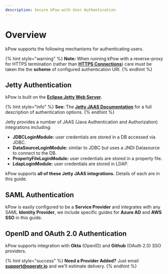 ```yaml
---
description: Secure kPow with User Authentication
---
```


# Overview

kPow supports the following mechanisms for authenticating users.

{% hint style="warning" %}
**Note:** When running kPow with a reverse-proxy for HTTPS termination \(rather than [**HTTPS Connections**](../configuration/https-connections.md)\) care must be taken the the **scheme** of configured authentication URI.
{% endhint %}

## Jetty Authentication

kPow is built on the [**Eclipse Jetty Web Server**](https://www.eclipse.org/jetty/)**.**

{% hint style="info" %}
**See:** The [**Jetty JAAS Documentation**](https://www.eclipse.org/jetty/documentation/current/jaas-support.html) for a full description of authentication options.
{% endhint %}

Jetty provides a number of JAAS \(Java Authentication and Authorization\) integrations including:

* **JDBCLoginModule:** user credentials are stored in a DB accessed via JDBC.
* **DataSourceLoginModule:** similar to JDBC but uses a JNDI Datasource to connect to the DB.
* **PropertyFileLoginModule:** user credentials are stored in a property file.
* **LdapLoginModule:** user credentials are stored in LDAP.

kPow supports **all of these Jetty JAAS integrations.** Details of each are in this guide.

## SAML Authentication

kPow is easily configured to be a **Service Provider** and integrates with any SAML **Identity Provider**, we include specific guides for **Azure AD** and **AWS SSO** in this guide.

## OpenID and OAuth 2.0 Authentication

kPow supports integration with **Okta** \(OpenID\) and **Github** \(OAuth 2.0\) SSO providers.

{% hint style="success" %}
**Need a Provider Added?** Just email **support@operatr.io** and we'll estimate delivery.
{% endhint %}

